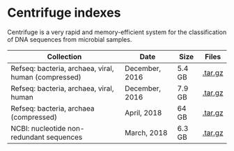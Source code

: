 # Centrifuge indexes

Centrifuge is a very rapid and memory-efficient system for the classification of DNA sequences from microbial samples.

<div class="datatable-begin"></div>

Collection                                           | Date            | Size    | Files
---------------------------------------------------- | --------------- | ------- | -----
Refseq: bacteria, archaea, viral, human (compressed) |  December, 2016 | 5.4 GB  | [.tar.gz][cent_bavm_comp]
Refseq: bacteria, archaea, viral, human              |  December, 2016 | 7.9 GB  | [.tar.gz][cent_bavm]
Refseq: bacteria, archaea (compressed)               |  April, 2018    | 64 GB   | [.tar.gz][cent_ba_comp]
NCBI: nucleotide non-redundant sequences             |  March, 2018    | 6.3 GB  | [.tar.gz][cent_nt]

<div class="datatable-end"></div>

[cent_bavm_comp]: https://aws.amazon.com
[cent_bavm]: https://aws.amazon.com
[cent_ba_comp]: https://aws.amazon.com
[cent_nt]: https://aws.amazon.com

[//]: # ([cent_bavm_comp]: ftp://ftp.ccb.jhu.edu/pub/infphilo/centrifuge/data/p_compressed+h+v.tar.gz)
[//]: # ([cent_bavm]: ftp://ftp.ccb.jhu.edu/pub/infphilo/centrifuge/data/p+h+v.tar.gz)
[//]: # ([cent_ba_comp]: ftp://ftp.ccb.jhu.edu/pub/infphilo/centrifuge/data/p_compressed_2018_4_15.tar.gz)
[//]: # ([cent_nt]: ftp://ftp.ccb.jhu.edu/pub/infphilo/centrifuge/data/nt_2018_3_3.tar.gz)
